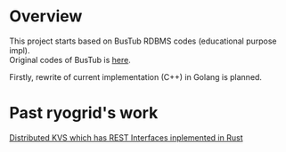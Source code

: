 # Overview
This project starts based on BusTub RDBMS codes (educational purpose impl).  
Original codes of BusTub is [here](https://github.com/cmu-db/bustub).
  
Firstly, rewrite of current implementation (C++) in Golang is planned.  

# Past ryogrid's work
[Distributed KVS which has REST Interfaces inplemented in Rust](https://github.com/ryogrid/rust_dkvs)
